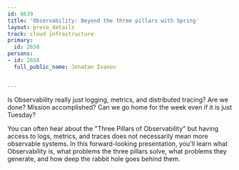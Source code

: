 ---
id: 6639
title: 'Observability: Beyond the three pillars with Spring'
layout: preso_details
track: cloud infrastructure
primary:
  id: 2658
persons:
- id: 2658
  full_public_name: Jonatan Ivanov

---
Is Observability really just logging, metrics, and distributed tracing? Are we done? Mission accomplished? Can we go home for the week even if it is just Tuesday?
You can often hear about the "Three Pillars of Observability" but having access to logs, metrics, and traces does not necessarily mean more observable systems. In this forward-looking presentation, you'll learn what Observability is, what problems the three pillars solve, what problems they generate, and how deep the rabbit hole goes behind them.
